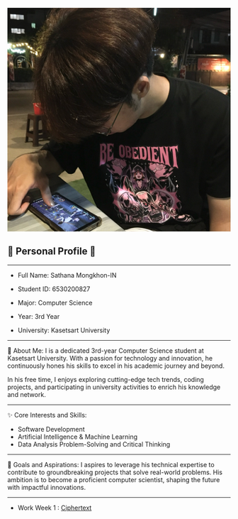 ![image](image/Profile.jpg)

## 🌟 Personal Profile 🌟
---
-   Full Name:
Sathana Mongkhon-IN

-   Student ID:
6530200827

-   Major: Computer Science

-   Year: 3rd Year

-   University: Kasetsart University

---
🎯 About Me:
I is a dedicated 3rd-year Computer Science student at Kasetsart University. With a passion for technology and innovation, he continuously hones his skills to excel in his academic journey and beyond.

In his free time, I enjoys exploring cutting-edge tech trends, coding projects, and participating in university activities to enrich his knowledge and network.

---
✨ Core Interests and Skills:
-   Software Development
-   Artificial Intelligence & Machine Learning
-   Data Analysis Problem-Solving and Critical Thinking

---
🌟 Goals and Aspirations:
I aspires to leverage his technical expertise to contribute to groundbreaking projects that solve real-world problems. His ambition is to become a proficient computer scientist, shaping the future with impactful innovations.

---
-   Work Week 1 : [Ciphertext](https://sathanam10.github.io/ciphertext)




